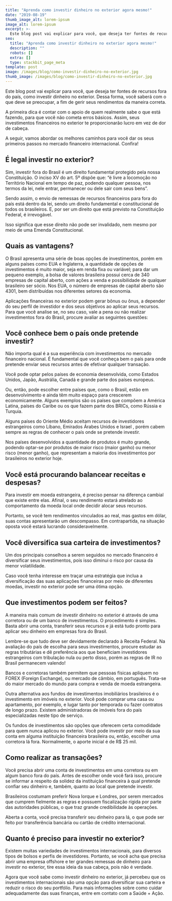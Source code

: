 ```yaml
---
title: "Aprenda como investir dinheiro no exterior agora mesmo!"
date: "2019-08-19"
thumb_image_alt: lorem-ipsum
image_alt: lorem-ipsum
excerpt: >-
  Este blog post vai explicar para você, que deseja ter fontes de recursos fora do país, como investir dinheiro no exterior. Dessa forma, você saberá com o que deve se preocupar, a fim de gerir seus rendimentos da maneira correta.
seo:
  title: "Aprenda como investir dinheiro no exterior agora mesmo!"
  description: ""
  robots: []
  extra: []
  type: stackbit_page_meta
template: post
image: /images/blog/como-investir-dinheiro-no-exterior.jpg
thumb_image: /images/blog/como-investir-dinheiro-no-exterior.jpg
---
```


Este blog post vai explicar para você, que deseja ter fontes de recursos fora do país, como investir dinheiro no exterior. Dessa forma, você saberá com o que deve se preocupar, a fim de gerir seus rendimentos da maneira correta.

A primeira dica é contar com o apoio de quem realmente sabe o que está fazendo, para que você não cometa erros básicos. Assim, seus investimentos financeiros no exterior te proporcionarão lucro em vez de dor de cabeça.

A seguir, vamos abordar os melhores caminhos para você dar os seus primeiros passos no mercado financeiro internacional. Confira!

## É legal investir no exterior?

Sim, investir fora do Brasil é um direito fundamental protegido pela nossa Constituição. O inciso XV do art. 5º dispõe que: “é livre a locomoção no Território Nacional em tempo de paz, podendo qualquer pessoa, nos termos da lei, nele entrar, permanecer ou dele sair com seus bens”.

Sendo assim, o envio de remessas de recursos financeiros para fora do país está dentro da lei, sendo um direito fundamental e constitucional de todos os brasileiros. E, por ser um direito que está previsto na Constituição Federal, é irrevogável.

Isso significa que esse direito não pode ser invalidado, nem mesmo por meio de uma Emenda Constitucional.

## Quais as vantagens?

O Brasil apresenta uma série de boas opções de investimentos, porém em alguns países como EUA e Inglaterra, a quantidade de opções de investimentos é muito maior, seja em renda fixa ou variável; para dar um pequeno exemplo, a bolsa de valores brasileira possui cerca de 340 empresas de capital aberto, com ações a venda e possibilidade de qualquer brasileiro ser sócio. Nos EUA, o número de empresas de capital aberto são 4301, bem distribuídas nos diferentes setores da economia.

Aplicações financeiras no exterior podem gerar bônus ou ônus, a depender do seu perfil de investidor e dos seus objetivos ao aplicar seus recursos. Para que você analise se, no seu caso, vale a pena ou não realizar investimentos fora do Brasil, procure avaliar as seguintes questões:

## Você conhece bem o país onde pretende investir?

Não importa qual é a sua experiência com investimentos no mercado financeiro nacional. É fundamental que você conheça bem o país para onde pretende enviar seus recursos antes de efetivar qualquer transação.

Você pode optar pelos países de economia desenvolvida, como Estados Unidos, Japão, Austrália, Canadá e grande parte dos países europeus.

Ou, então, pode escolher entre países que, como o Brasil, estão em desenvolvimento e ainda têm muito espaço para crescerem economicamente. Alguns exemplos são os países que compõem a América Latina, países do Caribe ou os que fazem parte dos BRICs, como Rússia e Turquia.

Alguns países do Oriente Médio aceitam recursos de investidores estrangeiros como Líbano, Emirados Árabes Unidos e Israel , porém cabem sempre as regras de conhecer o país onde se pretende investir.

Nos países desenvolvidos a quantidade de produtos é muito grande, podendo optar-se por produtos de maior risco (maior ganho) ou menor risco (menor ganho), que representam a maioria dos investimentos por brasileiros no exterior hoje.

## Você está procurando balancear receitas e despesas?

Para investir em moeda estrangeira, é preciso pensar na diferença cambial que existe entre elas. Afinal, o seu rendimento estará atrelado ao comportamento da moeda local onde decidir alocar seus recursos.

Portanto, se você tem rendimentos vinculados ao real, mas gastos em dólar, suas contas apresentarão um descompasso. Em contrapartida, na situação oposta você estará lucrando consideravelmente.

## Você diversifica sua carteira de investimentos?

Um dos principais conselhos a serem seguidos no mercado financeiro é diversificar seus investimentos, pois isso diminui o risco por causa da menor volatilidade.

Caso você tenha interesse em traçar uma estratégia que inclua a diversificação das suas aplicações financeiras por meio de diferentes moedas, investir no exterior pode ser uma ótima opção.

## Que investimentos podem ser feitos?

A maneira mais comum de investir dinheiro no exterior é através de uma corretora ou de um banco de investimentos. O procedimento é simples. Basta abrir uma conta, transferir seus recursos e já está tudo pronto para aplicar seu dinheiro em empresas fora do Brasil.

Lembre-se que tudo deve ser devidamente declarado à Receita Federal. Na avaliação do país de escolha para seus investimentos, procure estudar as regras tributárias e dê preferência aos que beneficiam investidores estrangeiros com tribulação nula ou perto disso, porém as regras de IR no Brasil permanecem valendo!

Bancos e corretoras também permitem que pessoas físicas apliquem no FOREX (Foreign Exchange), ou mercado de câmbio, em português. Trata-se do maior mercado do mundo para compra e venda de moeda estrangeira.

Outra alternativa aos fundos de investimentos imobiliários brasileiros é o investimento em imóveis no exterior. Você pode comprar uma casa ou apartamento, por exemplo, e lugar tanto por temporada ou fazer contratos de longo prazo. Existem administradoras de imóveis fora do país especializadas neste tipo de serviço.

Os fundos de investimentos são opções que oferecem certa comodidade para quem nunca aplicou no exterior. Você pode investir por meio da sua conta em alguma instituição financeira brasileira ou, então, escolher uma ​corretora lá fora. Normalmente, o aporte inicial é de R$ 25 mil.

## Como realizar as transações?

Você precisa abrir uma conta de investimentos em uma corretora ou em algum banco fora do país. Antes de escolher onde você fará isso, procure se informar a respeito da solidez da instituição financeira à qual pretende confiar seu dinheiro e, também, quanto ao local que pretende investir.

Brasileiros costumam preferir Nova Iorque e Londres, por serem mercados que cumprem fielmente as regras e possuem fiscalização rígida por parte das autoridades públicas, o que traz grande credibilidade às operações.

Aberta a conta, você precisa transferir seu dinheiro para lá, o que pode ser feito por transferência bancária ou cartão de crédito internacional.

## Quanto é preciso para investir no exterior?

Existem muitas variedades de investimentos internacionais, para diversos tipos de bolsos e perfis de investidores. Portanto, se você acha que precisa abrir uma empresa offshore e ter grandes remessas de dinheiro para investir no exterior, tire essa ideia da sua cabeça, pois não é verdade.

Agora que você sabe como investir dinheiro no exterior, já percebeu que os investimentos internacionais são uma opção para diversificar sua carteira e reduzir o risco do seu portfólio. Para mais informações sobre como cuidar adequadamente das suas finanças, entre em contato com a Saúde + Ação.
